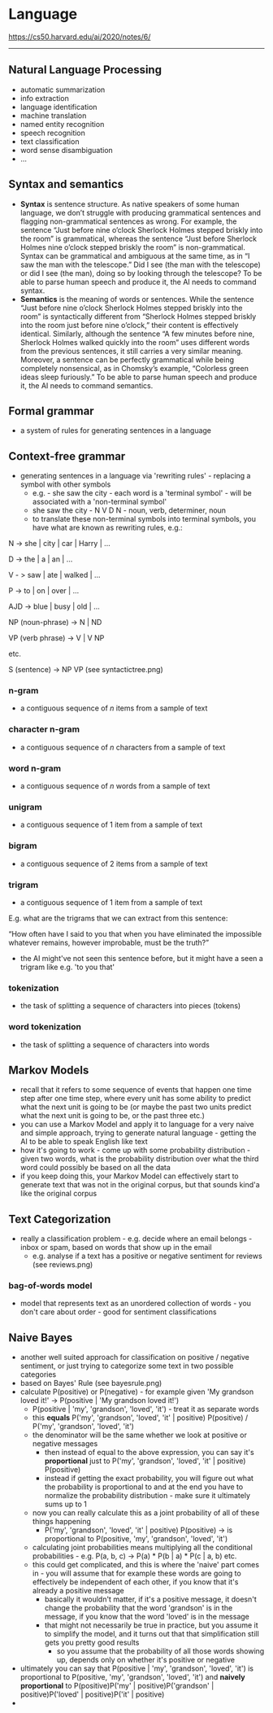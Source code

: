 # Language

https://cs50.harvard.edu/ai/2020/notes/6/

---

## Natural Language Processing

- automatic summarization
- info extraction
- language identification
- machine translation
- named entity recognition
- speech recognition
- text classification
- word sense disambiguation
- ...

## Syntax and semantics

- <b>Syntax</b> is sentence structure. As native speakers of some human language, we don’t struggle with producing grammatical sentences and flagging non-grammatical sentences as wrong. 
For example, the sentence “Just before nine o’clock Sherlock Holmes stepped briskly into the room” is grammatical, whereas the sentence “Just before Sherlock Holmes nine o’clock stepped briskly the room” is non-grammatical. 
Syntax can be grammatical and ambiguous at the same time, as in “I saw the man with the telescope.” Did I see (the man with the telescope) or did I see (the man), doing so by looking through the telescope? 
To be able to parse human speech and produce it, the AI needs to command syntax.
- <b>Semantics</b> is the meaning of words or sentences. While the sentence “Just before nine o’clock Sherlock Holmes stepped briskly into the room” is syntactically different from “Sherlock Holmes stepped briskly into the room just before nine o’clock,” their content is effectively identical. 
Similarly, although the sentence “A few minutes before nine, Sherlock Holmes walked quickly into the room” uses different words from the previous sentences, it still carries a very similar meaning. 
Moreover, a sentence can be perfectly grammatical while being completely nonsensical, as in Chomsky’s example, “Colorless green ideas sleep furiously.” To be able to parse human speech and produce it, the AI needs to command semantics.

## Formal grammar

- a system of rules for generating sentences in a language

## Context-free grammar

- generating sentences in a language via 'rewriting rules' - replacing a symbol with other symbols
  - e.g. - she saw the city - each word is a 'terminal symbol' - will be associated with a 'non-terminal symbol'
  - she saw the city - N V D N - noun, verb, determiner, noun
  - to translate these non-terminal symbols into terminal symbols, you have what are known as rewriting rules, e.g.:

N -> she | city | car | Harry | ...

D -> the | a | an | ...

V - > saw | ate | walked | ...

P -> to | on | over | ...

AJD -> blue | busy | old | ...

NP (noun-phrase) -> N | ND

VP (verb phrase) -> V | V NP

etc.

S (sentence) -> NP VP (see syntactictree.png)

### n-gram

- a contiguous sequence of <em>n</em> items from a sample of text

### character n-gram

- a contiguous sequence of <em>n</em> characters from a sample of text

### word n-gram

- a contiguous sequence of <em>n</em> words from a sample of text

### unigram

- a contiguous sequence of 1 item from a sample of text

### bigram

- a contiguous sequence of 2 items from a sample of text

### trigram

- a contiguous sequence of 1 item from a sample of text

E.g. what are the trigrams that we can extract from this sentence:

“How often have I said to you that when you have eliminated the impossible whatever remains, however improbable, must be the truth?”

- the AI might've not seen this sentence before, but it might have a seen a trigram like e.g. 'to you that'

### tokenization

- the task of splitting a sequence of characters into pieces (tokens)

### word tokenization

- the task of splitting a sequence of characters into words

## Markov Models

- recall that it refers to some sequence of events that happen one time step after one time step, where every unit has some ability
to predict what the next unit is going to be (or maybe the past two units predict what the next unit is going to be, or the past three etc.)
- you can use a Markov Model and apply it to language for a very naive and simple approach, trying to generate natural language - getting the AI to be able to speak English like text
- how it's going to work - come up with some probability distribution - given two words, what is the probability distribution over what the third word could possibly be based on all the data
- if you keep doing this, your Markov Model can effectively start to generate text that was not in the original corpus, but that sounds kind'a like the original corpus


## Text Categorization

- really a classification problem - e.g. decide where an email belongs - inbox or spam, based on words that show up in the email
  - e.g. analyse if a text has a positive or negative sentiment for reviews (see reviews.png)

### bag-of-words model

- model that represents text as an unordered collection of words - you don't care about order - good for sentiment classifications

## Naive Bayes

- another well suited approach for classification on positive / negative sentiment, or just trying to categorize some text in two possible categories
- based on Bayes' Rule (see bayesrule.png)
- calculate P(positive) or P(negative) - for example given 'My grandson loved it!' -> P(positive | 'My grandson loved it!')
  - P(positive | 'my', 'grandson', 'loved', 'it') - treat it as separate words
  - this <b>equals</b> P('my', 'grandson', 'loved', 'it' | positive) P(positive) / P('my', 'grandson', 'loved', 'it')
  - the denominator will be the same whether we look at positive or negative messages
    - then instead of equal to the above expression, you can say it's <b>proportional</b> just to P('my', 'grandson', 'loved', 'it' | positive) P(positive)
    - instead if getting the exact probability, you will figure out what the probability is proportional to and at the end you have to normalize the probability distribution - make sure it ultimately sums up to 1
  - now you can really calculate this as a joint probability of all of these things happening
    - P('my', 'grandson', 'loved', 'it' | positive) P(positive) -> is proportional to P(positive, 'my', 'grandson', 'loved', 'it')
  - calculating joint probabilities means multiplying all the conditional probabilities - e.g. P(a, b, c) -> P(a) * P(b | a) * P(c | a, b) etc.
  - this could get complicated, and this is where the 'naive' part comes in - you will assume that for example these words are going to effectively be independent of each other, if you know that it's already a positive message
    - basically it wouldn't matter, if it's a positive message, it doesn't change the probability that the word 'grandson' is in the message, if you know that the word 'loved' is in the message
    - that might not necessarily be true in practice, but you assume it to simplify the model, and it turns out that that simplification still gets you pretty good results
      - so you assume that the probability of all those words showing up, depends only on whether it's positive or negative
- ultimately you can say that P(positive | 'my', 'grandson', 'loved', 'it') is proportional to P(positive, 'my', 'grandson', 'loved', 'it') and <b>naively proportional</b> to P(positive)P('my' | positive)P('grandson' | positive)P('loved' | positive)P('it' | positive)
- 